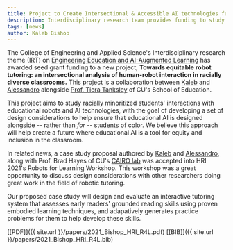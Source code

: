 ```yaml
---
title: Project to Create Intersectional & Accessible AI technologies funded by CU's EEAIL-IRT seed grant!
description: Interdisciplinary research team provides funding to study how racially minoritized students can benefit from educational AI
tags: [news]
author: Kaleb Bishop
---
```


The College of Engineering and Applied Science's Interdisciplinary research theme (IRT) on [Engineering Education and AI-Augmented Learning](https://www.colorado.edu/irt/engineering-education-ai/) has awarded seed grant funding to a new project, **Towards equitable robot tutoring: an intersectional analysis of 
human-robot interaction in racially diverse classrooms.** This project is a collaboration between [Kaleb](https://kalebishop.github.io/) and [Alessandro](https://alessandro.ronc.one/) alongside [Prof. Tiera Tanksley](https://experts.colorado.edu/display/fisid_165976) of CU's School of Education.

This project aims to study racially minoritized students' interactions with educational robots and AI technologies, with the goal of developing a set of design considerations to help ensure that educational AI is designed alongside -- rather than _for_ -- students of color. We believe this approach will help create a future where educational AI is a tool for equity and inclusion in the classroom.

In related news, a case study proposal authored by [Kaleb](https://kalebishop.github.io/) and [Alessandro](https://alessandro.ronc.one/), along with Prof. Brad Hayes of CU's [CAIRO lab](http://cairo-lab.com/) was accepted into HRI 2021's Robots for Learning Workshop. This workshop was a great opportunity to discuss design considerations with other researchers doing great work in the field of robotic tutoring.

Our proposed case study will design and evaluate an interactive tutoring system that assesses early readers' grounded reading skills using proven embodied learning techniques, and adapatively generates practice problems for them to help develop these skills.

[[PDF]]({{ site.url }}/papers/2021_Bishop_HRI_R4L.pdf) [[BIB]]({{ site.url }}/papers/2021_Bishop_HRI_R4L.bib)
